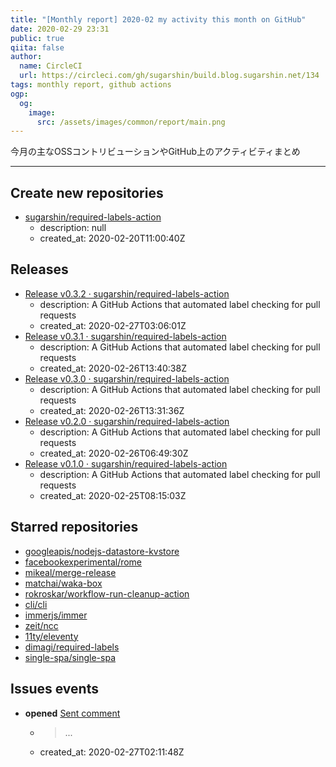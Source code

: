 ```yaml
---
title: "[Monthly report] 2020-02 my activity this month on GitHub"
date: 2020-02-29 23:31
public: true
qiita: false
author:
  name: CircleCI
  url: https://circleci.com/gh/sugarshin/build.blog.sugarshin.net/134
tags: monthly report, github actions
ogp:
  og:
    image:
      src: /assets/images/common/report/main.png
---
```


今月の主なOSSコントリビューションやGitHub上のアクティビティまとめ

***

## Create new repositories

- [sugarshin/required-labels-action](https://github.com/sugarshin/required-labels-action)
  - description: null
  - created_at: 2020-02-20T11:00:40Z

## Releases

- [Release v0.3.2 · sugarshin/required-labels-action](https://github.com/sugarshin/required-labels-action/releases/tag/v0.3.2)
  - description: A GitHub Actions that automated label checking for pull requests
  - created_at: 2020-02-27T03:06:01Z
- [Release v0.3.1 · sugarshin/required-labels-action](https://github.com/sugarshin/required-labels-action/releases/tag/v0.3.1)
  - description: A GitHub Actions that automated label checking for pull requests
  - created_at: 2020-02-26T13:40:38Z
- [Release v0.3.0 · sugarshin/required-labels-action](https://github.com/sugarshin/required-labels-action/releases/tag/v0.3.0)
  - description: A GitHub Actions that automated label checking for pull requests
  - created_at: 2020-02-26T13:31:36Z
- [Release v0.2.0 · sugarshin/required-labels-action](https://github.com/sugarshin/required-labels-action/releases/tag/v0.2.0)
  - description: A GitHub Actions that automated label checking for pull requests
  - created_at: 2020-02-26T06:49:30Z
- [Release v0.1.0 · sugarshin/required-labels-action](https://github.com/sugarshin/required-labels-action/releases/tag/v0.1.0)
  - description: A GitHub Actions that automated label checking for pull requests
  - created_at: 2020-02-25T08:15:03Z

## Starred repositories

- [googleapis/nodejs-datastore-kvstore](https://github.com/googleapis/nodejs-datastore-kvstore)
- [facebookexperimental/rome](https://github.com/facebookexperimental/rome)
- [mikeal/merge-release](https://github.com/mikeal/merge-release)
- [matchai/waka-box](https://github.com/matchai/waka-box)
- [rokroskar/workflow-run-cleanup-action](https://github.com/rokroskar/workflow-run-cleanup-action)
- [cli/cli](https://github.com/cli/cli)
- [immerjs/immer](https://github.com/immerjs/immer)
- [zeit/ncc](https://github.com/zeit/ncc)
- [11ty/eleventy](https://github.com/11ty/eleventy)
- [dimagi/required-labels](https://github.com/dimagi/required-labels)
- [single-spa/single-spa](https://github.com/single-spa/single-spa)

## Issues events

- **opened** [Sent comment](https://github.com/sugarshin/required-labels-action/issues/23)
  - > ...
  - created_at: 2020-02-27T02:11:48Z
